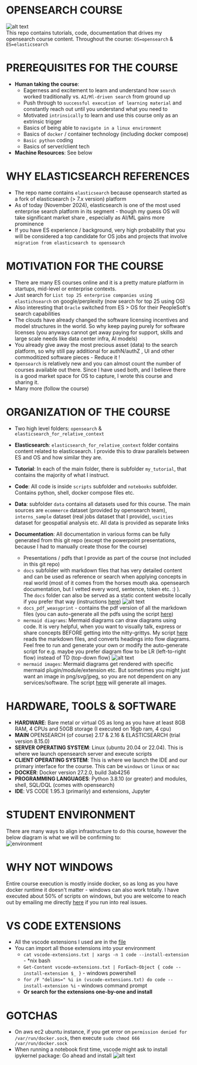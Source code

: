 # OPENSEARCH COURSE
![alt text](image.png)  
This repo contains tutorials, code, documentation that drives my opensearch course content. Throughout the course: `OS=opensearch` & `ES=elasticsearch`

# PREREQUISITES FOR THE COURSE
- **Human taking the course**: 
  - Eagerness and excitement to learn and understand how `search` worked traditionally vs. `AI/Ml-driven search` from ground up
  - Push through to `successful execution of learning material` and constantly reach out until you understand what you need to
  - Motivated `intrinsically` to learn and use this course only as an extrinsic trigger  
  - Basics of being able to `navigate in a linux environment`
  - Basics of `docker` / container technology (including docker compose)
  - `Basic python` coding
  - Basics of server/client tech
- **Machine Resources**: See below

# WHY ELASTICSEARCH REFERENCES
- The repo name contains `elasticsearch` because opensearch started as a fork of elasticsearch (> 7.x version) platform 
- As of today (November 2024), elasticsearch is one of the most used enterprise search platform in its segment - though my guess OS will take significant market share , especially as AI/ML gains more prominence
- If you have ES experience / background, very high probability that you will be considered a top candidate for OS jobs and projects that involve `migration from elasticsearch to opensearch`

# MOTIVATION FOR THE COURSE
- There are many ES courses online and it is a pretty mature platform in startups, mid-level or enterprise contexts. 
- Just search for `List top 25 enterprise companies using elastichsearch` on google/perplexity (now search for top 25 using OS)
- Also interesting that `Oracle` switched from ES > OS for their PeopleSoft's search capabilities
- The clouds have already changed the software licensing incentives and model structures in the world. So why keep paying purely for software licenses (you anyways cannot get away paying for support, skills and large scale needs like data center infra, AI models)
- You already give away the most precious asset (data) to the search platform, so why still pay additional for authN/authZ , UI and other commoditized software pieces - Reduce it !
- `Opensearch` is relatively new and you can almost count the number of courses available out there. Since I have used both, and I believe there is a good market space for OS to capture, I wrote this course and sharing it.
- Many more (follow the course) 

# ORGANIZATION OF THE COURSE
- Two high level folders: `opensearch` & `elasticsearch_for_relative_context`
- **Elasticsearch**: `elasticsearch_for_relative_context` folder contains content related to elasticsearch. I provide this to draw parallels between ES and OS and how similar they are.
- **Tutorial**: In each of the main folder, there is subfolder `my_tutorial`, that contains the majority of what I instruct. 
- **Code**: All code is inside `scripts` subfolder and `notebooks` subfolder. Contains python, shell, docker compose files etc.
- **Data**: subfolder `data` contains all datasets used for this course. The main sources are `ecommerce` dataset (provided by opensearch team), `interns_sample` dataset (real jobs dataset that I provide), `uscities` dataset for geospatial analysis etc. All data is provided as separate links
- **Documentation**: 
All documentation in various forms can be fully generated from this git repo (except the powerpoint presentations, because I had to manually create those for the course)  

  - Presentations / pdfs that I provide as part of the course (not included in this git repo)
  - `docs` subfolder with markdown files that has very detailed content and can be used as reference or search when applying concepts in real world (most of it comes from the horses mouth aka. opensearch documentation, but I vetted every word, sentence, token etc. :) ). The `docs` folder can also be served as a static content website locally if you prefer that way (instructions [here](./opensearch/my_tutorial/README.md)) ![alt text](image-2.png)
  - `docs_pdf_weasyprint` - contains the pdf version of all the markdown files (you can auto-generate all the pdfs using the script [here](./opensearch/my_tutorial/generate_md_to_pdf_weasyprint.py)) 
  - `mermaid diagrams`: Mermaid diagrams can draw diagrams using code. It is very helpful, when you want to visually talk, express or share concepts BEFORE getting into the nitty-grittys. My script [here](./opensearch/my_tutorial/generate_mermaid_diagrams.py) reads the markdown files, and converts headings into flow diagrams. Feel free to run and generate your own or modify the auto-generate script for e.g. maybe you prefer diagram flow to be LR (left-to-right flow) instead of TD (top-down flow) ![alt text](image-1.png)
  - `mermaid images`: Mermaid diagrams get rendered with specific mermaid plugin/module/extension etc. But sometimes you might just want an image in png/svg/jpeg, so you are not dependent on any services/software. The script [here](./opensearch/my_tutorial/generate_mermaid_images.py) will generate all images.

# HARDWARE, TOOLS & SOFTWARE
- **HARDWARE**: Bare metal or virtual OS as long as you have at least 8GB RAM, 4 CPUs and 50GB storage (I executed on 16gb ram, 4 cpu)
- **MAIN** OPENSEARCH (of course) 2.17 & 2.16 & ELASTICSEARCH (trial version 8.15.0)
- **SERVER OPERATING SYSTEM**: Linux (ubuntu 20.04 or 22.04). This is where we launch opensearch server and execute scripts
- **CLIENT OPERATING SYSTEM**: This is where we launch the IDE and our primary interface for the course. This can be `windows` or `linux` or `mac`
- **DOCKER**: Docker version 27.2.0, build 3ab4256
- **PROGRAMMING LANGUAGES**: Python 3.8.10 (or greater) and modules, shell, SQL/DQL (comes with opensearch)
- **IDE**: VS CODE 1.95.3 (primarily) and extensions, Jupyter

# STUDENT ENVIRONMENT
There are many ways to align infrastructure to do this course, however the below diagram is what we will be confirming to:  
![environment](./environment.svg)

# WHY NOT WINDOWS
Entire course execution is mostly inside docker, so as long as you have docker runtime it doesn't matter - windows can also work totally. I have executed about 50% of scripts on windows, but you are welcome to reach out by emailing me directly [here](pradeep@automationpractice.com) if you run into real issues.

# VS CODE EXTENSIONS
- All the vscode extensions I used are in the [file](./vscode-extensions.txt)
- You can import all those extensions into your environment 
  - `cat vscode-extensions.txt | xargs -n 1 code --install-extension`  - *nix bash
  - `Get-Content vscode-extensions.txt | ForEach-Object { code --install-extension $_ }` - windows powershell
  - `for /F "delims=" %i in (vscode-extensions.txt) do code --install-extension %i` - windows command prompt
  - **Or search for the extensions one-by-one and install** 

# GOTCHAS
- On aws ec2 ubuntu instance, if you get error on `permission denied for /var/run/docker.sock`, then execute `sudo chmod 666 /var/run/docker.sock`
- When running a notebook first time, vscode might ask to install ipykernel package: Go ahead and install ![alt text](image-3.png)